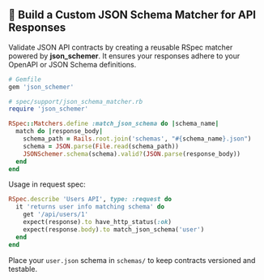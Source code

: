## 📐 Build a Custom JSON Schema Matcher for API Responses

Validate JSON API contracts by creating a reusable RSpec matcher powered by **json_schemer**. It ensures your responses adhere to your OpenAPI or JSON Schema definitions.

```ruby
# Gemfile
gem 'json_schemer'
```

```ruby
# spec/support/json_schema_matcher.rb
require 'json_schemer'

RSpec::Matchers.define :match_json_schema do |schema_name|
  match do |response_body|
    schema_path = Rails.root.join('schemas', "#{schema_name}.json")
    schema = JSON.parse(File.read(schema_path))
    JSONSchemer.schema(schema).valid?(JSON.parse(response_body))
  end
end
```

Usage in request spec:

```ruby
RSpec.describe 'Users API', type: :request do
  it 'returns user info matching schema' do
    get '/api/users/1'
    expect(response).to have_http_status(:ok)
    expect(response.body).to match_json_schema('user')
  end
end
```

Place your `user.json` schema in `schemas/` to keep contracts versioned and testable.